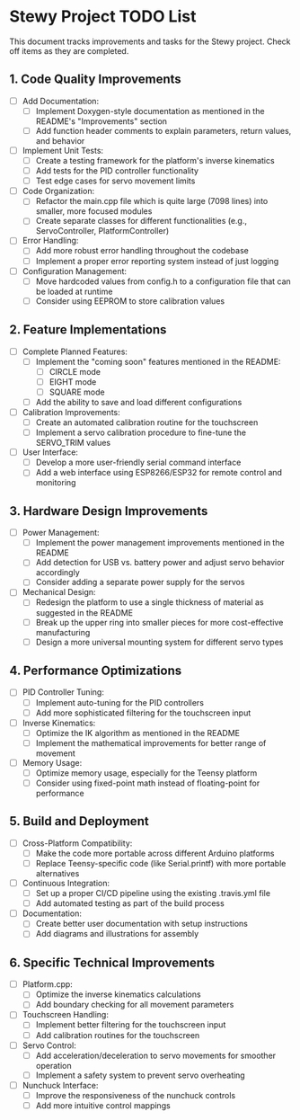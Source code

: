 # Stewy Project TODO List

This document tracks improvements and tasks for the Stewy project. Check off items as they are completed.

## 1. Code Quality Improvements

- [ ] Add Documentation:
  - [ ] Implement Doxygen-style documentation as mentioned in the README's "Improvements" section
  - [ ] Add function header comments to explain parameters, return values, and behavior

- [ ] Implement Unit Tests:
  - [ ] Create a testing framework for the platform's inverse kinematics
  - [ ] Add tests for the PID controller functionality
  - [ ] Test edge cases for servo movement limits

- [ ] Code Organization:
  - [ ] Refactor the main.cpp file which is quite large (7098 lines) into smaller, more focused modules
  - [ ] Create separate classes for different functionalities (e.g., ServoController, PlatformController)

- [ ] Error Handling:
  - [ ] Add more robust error handling throughout the codebase
  - [ ] Implement a proper error reporting system instead of just logging

- [ ] Configuration Management:
  - [ ] Move hardcoded values from config.h to a configuration file that can be loaded at runtime
  - [ ] Consider using EEPROM to store calibration values

## 2. Feature Implementations

- [ ] Complete Planned Features:
  - [ ] Implement the "coming soon" features mentioned in the README:
    - [ ] CIRCLE mode
    - [ ] EIGHT mode
    - [ ] SQUARE mode
  - [ ] Add the ability to save and load different configurations

- [ ] Calibration Improvements:
  - [ ] Create an automated calibration routine for the touchscreen
  - [ ] Implement a servo calibration procedure to fine-tune the SERVO_TRIM values

- [ ] User Interface:
  - [ ] Develop a more user-friendly serial command interface
  - [ ] Add a web interface using ESP8266/ESP32 for remote control and monitoring

## 3. Hardware Design Improvements

- [ ] Power Management:
  - [ ] Implement the power management improvements mentioned in the README
  - [ ] Add detection for USB vs. battery power and adjust servo behavior accordingly
  - [ ] Consider adding a separate power supply for the servos

- [ ] Mechanical Design:
  - [ ] Redesign the platform to use a single thickness of material as suggested in the README
  - [ ] Break up the upper ring into smaller pieces for more cost-effective manufacturing
  - [ ] Design a more universal mounting system for different servo types

## 4. Performance Optimizations

- [ ] PID Controller Tuning:
  - [ ] Implement auto-tuning for the PID controllers
  - [ ] Add more sophisticated filtering for the touchscreen input

- [ ] Inverse Kinematics:
  - [ ] Optimize the IK algorithm as mentioned in the README
  - [ ] Implement the mathematical improvements for better range of movement

- [ ] Memory Usage:
  - [ ] Optimize memory usage, especially for the Teensy platform
  - [ ] Consider using fixed-point math instead of floating-point for performance

## 5. Build and Deployment

- [ ] Cross-Platform Compatibility:
  - [ ] Make the code more portable across different Arduino platforms
  - [ ] Replace Teensy-specific code (like Serial.printf) with more portable alternatives

- [ ] Continuous Integration:
  - [ ] Set up a proper CI/CD pipeline using the existing .travis.yml file
  - [ ] Add automated testing as part of the build process

- [ ] Documentation:
  - [ ] Create better user documentation with setup instructions
  - [ ] Add diagrams and illustrations for assembly

## 6. Specific Technical Improvements

- [ ] Platform.cpp:
  - [ ] Optimize the inverse kinematics calculations
  - [ ] Add boundary checking for all movement parameters

- [ ] Touchscreen Handling:
  - [ ] Implement better filtering for the touchscreen input
  - [ ] Add calibration routines for the touchscreen

- [ ] Servo Control:
  - [ ] Add acceleration/deceleration to servo movements for smoother operation
  - [ ] Implement a safety system to prevent servo overheating

- [ ] Nunchuck Interface:
  - [ ] Improve the responsiveness of the nunchuck controls
  - [ ] Add more intuitive control mappings